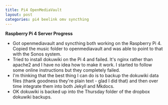 ```yaml
---
title: Pi4 OpenMediaVault
layout: post
categories: pi4 beelink omv syncthing
---
```

**Raspberry Pi 4 Server Progress**

* Got openmediavault and syncthing both working on the Raspberry Pi 4. Copied the music folder to openmediavault and was able to point to that with the Sonos system. 
* Tried to install dokuwiki on the Pi 4 and failed. It's nginx rather than apache2 and I have no idea how to make it work. I started to follow some online instructions but they completely failed. 
* I'm thinking that the best thing I can do is to backup the dokuwiki data files (thank goodness they're plain text - glad I did that) and then over time integrate them into both Jekyll and Mkdocs. 
* OK dokuwiki is backed up into the Thursday folder of the dropbox dokuwiki backups.

